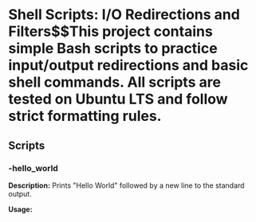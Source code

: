 # Shell Scripts: I/O Redirections and Filters$$This project contains simple Bash scripts to practice input/output redirections and basic shell commands. All scripts are tested on Ubuntu LTS and follow strict formatting rules.

## Scripts

### -hello_world
**Description:**
Prints "Hello World" followed by a new line to the standard output.

**Usage:**

